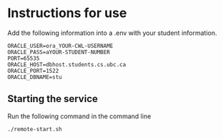 # Instructions for use

Add the following information into a .env with your student information.

```
ORACLE_USER=ora_YOUR-CWL-USERNAME
ORACLE_PASS=aYOUR-STUDENT-NUMBER
PORT=65535
ORACLE_HOST=dbhost.students.cs.ubc.ca
ORACLE_PORT=1522
ORACLE_DBNAME=stu
```

## Starting the service

Run the following command in the command line

```
./remote-start.sh
```
